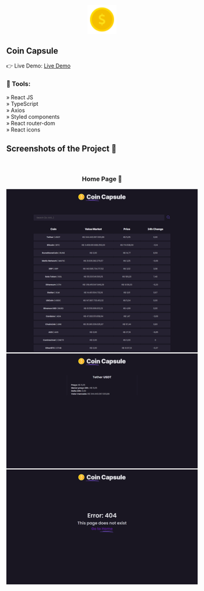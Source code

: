 <div align='center'><img style="width:15%" src='./public/favicon.png'/></div>

<h2>Coin Capsule</h2>

👉 Live Demo: <a href='https://coin-capsule.vercel.app'>Live Demo</a>

<h3>🔧 Tools:</h3>

» React JS <br>
» TypeScript <br>
» Axios <br>
» Styled components <br>
» React router-dom <br>
» React icons

<h2>Screenshots of the Project 📸</h2>
<br>
<h3 align='center'>Home Page 🏡</h3>

<div align='center'>
<img src='./src/assets/screencapture-homepage.png'/>
<img src='./src/assets/screencapture-details.png'/>
<img src='./src/assets/screencapture-notFound.png'/>

</div>